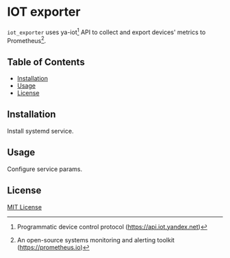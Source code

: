 # IOT exporter

`iot_exporter` uses ya-iot[^1] API to collect and export devices' metrics to Prometheus[^2].

## Table of Contents

- [Installation](#installation)
- [Usage](#usage)
- [License](#license)

## Installation

Install systemd service.

## Usage

Configure service params.

## License

[MIT License](LICENSE)

[^1]: Programmatic device control protocol (https://api.iot.yandex.net)
[^2]: An open-source systems monitoring and alerting toolkit (https://prometheus.io)
